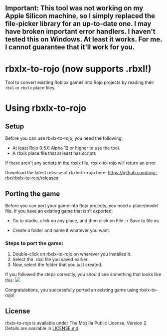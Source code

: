 ## Important: This tool was not working on my Apple Silicon machine, so I simply replaced the file-picker library for an up-to-date one. I may have broken important error handlers. I haven't tested this on Windows. At least it works. For me. I cannot guarantee that it'll work for you.

# rbxlx-to-rojo (now supports .rbxl!)
Tool to convert existing Roblox games into Rojo projects by reading their `rbxl` or `rbxlx` place files.

# Using rbxlx-to-rojo
## Setup
Before you can use rbxlx-to-rojo, you need the following:

- At least Rojo 0.5.0 Alpha 12 or higher to use the tool.
- A rbxlx place file that at least has scripts

If there aren't any scripts in the rbxlx file, rbxlx-to-rojo will return an error.

Download the latest release of rbxlx-to-rojo here: https://github.com/rojo-rbx/rbxlx-to-rojo/releases
## Porting the game
Before you can port your game into Rojo projects, you need a place/model file. If you have an existing game that isn't exported:

- Go to studio, click on any place, and then click on File -> Save to file as.

- Create a folder and name it whatever you want.
### Steps to port the game:
1. Double-click on rbxlx-to-rojo on wherever you installed it.
2. Select the .rbxl file you saved earlier.
3. Now, select the folder that you just created.

If you followed the steps correctly, you should see something that looks like this:
![](assets/folders.png)

Congratulations, you successfully ported an existing game using rbxlx-to-rojo!

## License
rbxlx-to-rojo is available under The Mozilla Public License, Version 2. Details are available in [LICENSE.md](LICENSE.md).
